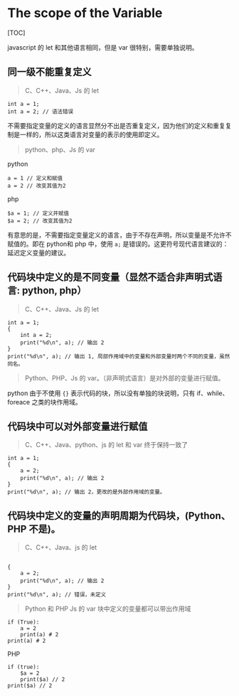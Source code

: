 # The scope of the Variable

[TOC]

javascript 的 let 和其他语言相同，但是 var 很特别，需要单独说明。

## 同一级不能重复定义

> C、C++、Java、Js 的 let

```
int a = 1;
int a = 2; // 语法错误
```
不需要指定变量的定义的语言显然分不出是否重复定义，因为他们的定义和重复复制是一样的，所以这类语言对变量的表示的使用即定义。


> python、php、Js 的 var

python

```
a = 1 // 定义和赋值
a = 2 // 改变其值为2
```
php
```
$a = 1; // 定义并赋值
$a = 2; // 改变其值为2
```

有意思的是，不需要指定变量定义的语言，由于不存在声明，所以变量是不允许不赋值的。即在 python和 php 中，使用 `a;` 是错误的。这更符号现代语言建议的：延迟定义变量的建议。

## 代码块中定义的是不同变量（显然不适合非声明式语言: python, php）

> C、C++、Java、Js 的 let

```
int a = 1;
{
    int a = 2;
    print("%d\n", a); // 输出 2
}
print("%d\n", a); // 输出 1, 局部作用域中的变量和外部变量时两个不同的变量，虽然同名。
```

> Python、PHP、Js 的 var。（非声明式语言）是对外部的变量进行赋值。

python 由于不使用 `{}` 表示代码的块，所以没有单独的块说明，只有 if、while、foreace 之类的块作用域。

## 代码块中可以对外部变量进行赋值

> C、C++、Java、python、js 的 let 和 var 终于保持一致了

```
int a = 1;
{
    a = 2;
    print("%d\n", a); // 输出 2
}
print("%d\n", a); // 输出 2，更改的是外部作用域的变量。
```


## 代码块中定义的变量的声明周期为代码块，(Python、PHP 不是)。

> C、C++、Java、js 的 let

```

{
    a = 2;
    print("%d\n", a); // 输出 2
}
print("%d\n", a); // 错误，未定义
```
> Python 和 PHP Js 的 var 块中定义的变量都可以带出作用域

```
if (True):
    a = 2
    print(a) # 2
print(a) # 2
```
PHP
```
if (true):
    $a = 2
    print($a) // 2
print($a) // 2
```
